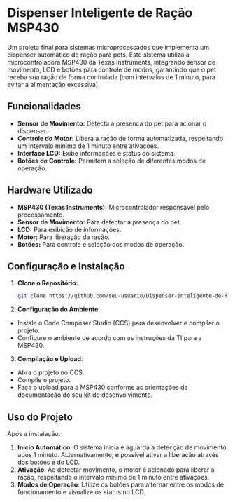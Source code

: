 # Dispenser Inteligente de Ração MSP430

Um projeto final para sistemas microprocessados que implementa um dispenser automático de ração para pets. Este sistema utiliza a microcontroladora MSP430 da Texas Instruments, integrando sensor de movimento, LCD e botões para controle de modos, garantindo que o pet receba sua ração de forma controlada (com intervalos de 1 minuto, para evitar a alimentação excessiva).

## Funcionalidades

- **Sensor de Movimento:** Detecta a presença do pet para acionar o dispenser.
- **Controle do Motor:** Libera a ração de forma automatizada, respeitando um intervalo mínimo de 1 minuto entre ativações.
- **Interface LCD:** Exibe informações e status do sistema.
- **Botões de Controle:** Permitem a seleção de diferentes modos de operação.

## Hardware Utilizado

- **MSP430 (Texas Instruments):** Microcontrolador responsável pelo processamento.
- **Sensor de Movimento:** Para detectar a presença do pet.
- **LCD:** Para exibição de informações.
- **Motor:** Para liberação da ração.
- **Botões:** Para controle e seleção dos modos de operação.

## Configuração e Instalação

1. **Clone o Repositório:**

   ```bash
   git clone https://github.com/seu-usuario/Dispenser-Inteligente-de-Racao-MSP430.git

2. **Configuração do Ambiente**:

- Instale o Code Composer Studio (CCS) para desenvolver e compilar o projeto.
- Configure o ambiente de acordo com as instruções da TI para a MSP430.

3. **Compilação e Upload**:

- Abra o projeto no CCS.
- Compile o projeto.
- Faça o upload para a MSP430 conforme as orientações da documentação do seu kit de desenvolvimento.

## Uso do Projeto
Após a instalação:

1. **Início Automático**: O sistema inicia e aguarda a detecção de movimento após 1 minuto. ALternativamente, é possível ativar a liberação através dos botões e do LCD.
2. **Ativação**: Ao detectar movimento, o motor é acionado para liberar a ração, respeitando o intervalo mínimo de 1 minuto entre ativações.
3. **Modos de Operação**: Utilize os botões para alternar entre os modos de funcionamento e visualize os status no LCD.

